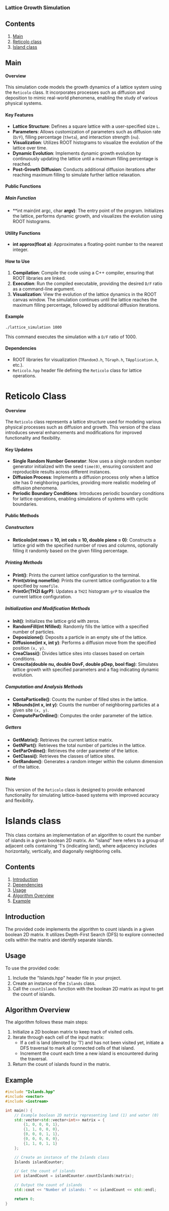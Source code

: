 ### Lattice Growth Simulation

## Contents

1. [Main](#main)
2. [Reticolo class](#reticolo)
3. [Island class](#island)

## Main
#### Overview
This simulation code models the growth dynamics of a lattice system using the `Reticolo` class. It incorporates processes such as diffusion and deposition to mimic real-world phenomena, enabling the study of various physical systems.

#### Key Features
- **Lattice Structure**: Defines a square lattice with a user-specified size `L`.
- **Parameters**: Allows customization of parameters such as diffusion rate (`D/F`), filling percentage (`theta`), and interaction strength (`nu`).
- **Visualization**: Utilizes ROOT histograms to visualize the evolution of the lattice over time.
- **Dynamic Evolution**: Implements dynamic growth evolution by continuously updating the lattice until a maximum filling percentage is reached.
- **Post-Growth Diffusion**: Conducts additional diffusion iterations after reaching maximum filling to simulate further lattice relaxation.

#### Public Functions

##### Main Function
- **int main(int argc, char **argv)**: The entry point of the program. Initializes the lattice, performs dynamic growth, and visualizes the evolution using ROOT histograms.

#### Utility Functions
- **int approx(float a)**: Approximates a floating-point number to the nearest integer.

#### How to Use
1. **Compilation**: Compile the code using a C++ compiler, ensuring that ROOT libraries are linked.
2. **Execution**: Run the compiled executable, providing the desired `D/F` ratio as a command-line argument.
3. **Visualization**: View the evolution of the lattice dynamics in the ROOT canvas window. The simulation continues until the lattice reaches the maximum filling percentage, followed by additional diffusion iterations.

#### Example
```
./lattice_simulation 1000
```
This command executes the simulation with a `D/F` ratio of 1000.

#### Dependencies
- ROOT libraries for visualization (`TRandom3.h`, `TGraph.h`, `TApplication.h`, etc.).
- `Reticolo.hpp` header file defining the `Reticolo` class for lattice operations.

# Reticolo Class 

#### Overview
The `Reticolo` class represents a lattice structure used for modeling various physical processes such as diffusion and growth. This version of the class introduces several enhancements and modifications for improved functionality and flexibility.

#### Key Updates
- **Single Random Number Generator**: Now uses a single random number generator initialized with the seed `time(0)`, ensuring consistent and reproducible results across different instances.
- **Diffusion Process**: Implements a diffusion process only when a lattice site has 0 neighboring particles, providing more realistic modeling of diffusion phenomena.
- **Periodic Boundary Conditions**: Introduces periodic boundary conditions for lattice operations, enabling simulations of systems with cyclic boundaries.

#### Public Methods

##### Constructors
- **Reticolo(int rows = 10, int cols = 10, double piene = 0)**: Constructs a lattice grid with the specified number of rows and columns, optionally filling it randomly based on the given filling percentage.

##### Printing Methods
- **Print()**: Prints the current lattice configuration to the terminal.
- **Print(string nomefile)**: Prints the current lattice configuration to a file specified by `nomefile`.
- **PrintGr(TH2I &grP)**: Updates a `TH2I` histogram `grP` to visualize the current lattice configuration.

##### Initialization and Modification Methods
- **Init()**: Initializes the lattice grid with zeros.
- **RandomFill(int Nfilled)**: Randomly fills the lattice with a specified number of particles.
- **Deposizione()**: Deposits a particle in an empty site of the lattice.
- **Diffusione(int x, int y)**: Performs a diffusion move from the specified position `(x, y)`.
- **CreaClassi()**: Divides lattice sites into classes based on certain conditions.
- **Crescita(double nu, double DovF, double pDep, bool flag)**: Simulates lattice growth with specified parameters and a flag indicating dynamic evolution.

##### Computation and Analysis Methods
- **ContaParticelle()**: Counts the number of filled sites in the lattice.
- **NBounds(int x, int y)**: Counts the number of neighboring particles at a given site `(x, y)`.
- **ComputeParOrdine()**: Computes the order parameter of the lattice.

##### Getters
- **GetMatrix()**: Retrieves the current lattice matrix.
- **GetNPart()**: Retrieves the total number of particles in the lattice.
- **GetParOrdine()**: Retrieves the order parameter of the lattice.
- **GetClassi()**: Retrieves the classes of lattice sites.
- **GetRandom()**: Generates a random integer within the column dimension of the lattice.

#### Note
This version of the `Reticolo` class is designed to provide enhanced functionality for simulating lattice-based systems with improved accuracy and flexibility.

# Islands class

This class contains an implementation of an algorithm to count the number of islands in a given boolean 2D matrix. An "island" here refers to a group of adjacent cells containing '1's (indicating land), where adjacency includes horizontally, vertically, and diagonally neighboring cells.

## Contents

1. [Introduction](#introduction)
2. [Dependencies](#dependencies)
3. [Usage](#usage)
4. [Algorithm Overview](#algorithm-overview)
5. [Example](#example)

## Introduction

The provided code implements the algorithm to count islands in a given boolean 2D matrix. It utilizes Depth-First Search (DFS) to explore connected cells within the matrix and identify separate islands.

## Usage

To use the provided code:

1. Include the "Islands.hpp" header file in your project.
2. Create an instance of the `Islands` class.
3. Call the `countIslands` function with the boolean 2D matrix as input to get the count of islands.

## Algorithm Overview

The algorithm follows these main steps:

1. Initialize a 2D boolean matrix to keep track of visited cells.
2. Iterate through each cell of the input matrix:
    - If a cell is land (denoted by '1') and has not been visited yet, initiate a DFS traversal to mark all connected cells of that island.
    - Increment the count each time a new island is encountered during the traversal.
3. Return the count of islands found in the matrix.

## Example

```cpp
#include "Islands.hpp"
#include <vector>
#include <iostream>

int main() {
    // Example boolean 2D matrix representing land (1) and water (0)
    std::vector<std::vector<int>> matrix = {
        {1, 0, 0, 0, 1},
        {1, 1, 0, 0, 0},
        {0, 0, 0, 1, 1},
        {0, 0, 0, 0, 0},
        {1, 1, 0, 1, 1}
    };

    // Create an instance of the Islands class
    Islands islandCounter;

    // Get the count of islands
    int islandCount = islandCounter.countIslands(matrix);

    // Output the count of islands
    std::cout << "Number of islands: " << islandCount << std::endl;

    return 0;
}
